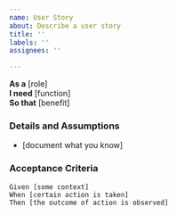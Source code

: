 ```yaml
---
name: User Story
about: Describe a user story
title: ''
labels: ''
assignees: ''

---
```


**As a** [role]  
 **I need** [function]  
 **So that** [benefit]  
   
 ### Details and Assumptions
 * [document what you know]
   
### Acceptance Criteria  
   
 ```gherkin
 Given [some context]
 When [certain action is taken]
 Then [the outcome of action is observed]
 ```
